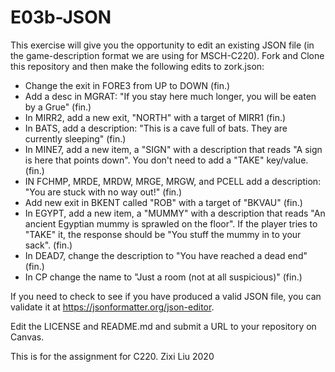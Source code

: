 # E03b-JSON
This exercise will give you the opportunity to edit an existing JSON file (in the game-description format we are using for MSCH-C220). Fork and Clone this repository and then make the following edits to zork.json:

 - Change the exit in FORE3 from UP to DOWN (fin.)
 - Add a desc in MGRAT: "If you stay here much longer, you will be eaten by a Grue" (fin.)
 - In MIRR2, add a new exit, "NORTH" with a target of MIRR1 (fin.)
 - In BATS, add a description: "This is a cave full of bats. They are currently sleeping" (fin.)
 - In MINE7, add a new item, a "SIGN" with a description that reads "A sign is here that points down". You don't need to add a "TAKE" key/value. (fin.)
 - IN FCHMP, MRDE, MRDW, MRGE, MRGW, and PCELL add a description: "You are stuck with no way out!" (fin.)
 - Add new exit in BKENT called "ROB" with a target of "BKVAU" (fin.)
 - In EGYPT, add a new item, a "MUMMY" with a description that reads "An ancient Egyptian mummy is sprawled on the floor". If the player tries to "TAKE" it, the response should be "You stuff the mummy in to your sack". (fin.)
 - In DEAD7, change the description to "You have reached a dead end" (fin.)
 - In CP change the name to "Just a room (not at all suspicious)" (fin.)
 
If you need to check to see if you have produced a valid JSON file, you can validate it at https://jsonformatter.org/json-editor.

Edit the LICENSE and README.md and submit a URL to your repository on Canvas.

This is for the assignment for C220. Zixi Liu 2020
